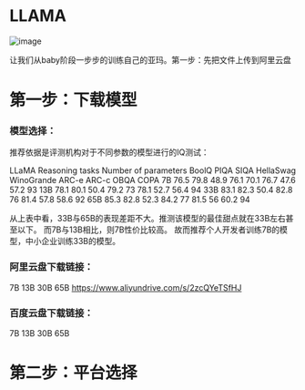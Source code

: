 # LLAMA
![image](https://user-images.githubusercontent.com/25265905/223897329-dbda8500-f39c-474a-a608-c93fe0b56bb6.png)


让我们从baby阶段一步步的训练自己的亚玛。第一步：先把文件上传到阿里云盘


# 第一步：下载模型
### 模型选择：
推荐依据是评测机构对于不同参数的模型进行的IQ测试：

LLaMA	Reasoning tasks
Number of parameters	BoolQ	PIQA	SIQA	HellaSwag	WinoGrande	ARC-e	ARC-c	OBQA	COPA
7B	76.5	79.8	48.9	76.1	70.1	76.7	47.6	57.2	93
13B	78.1	80.1	50.4	79.2	73	78.1	52.7	56.4	94
33B	83.1	82.3	50.4	82.8	76	81.4	57.8	58.6	92
65B	85.3	82.8	52.3	84.2	77	81.5	56	60.2	94

从上表中看，33B与65B的表现差距不大。推测该模型的最佳甜点就在33B左右甚至以下。
而7B与13B相比，则7B性价比较高。
故而推荐个人开发者训练7B的模型，中小企业训练33B的模型。

### 阿里云盘下载链接：
7B
13B
30B
65B https://www.aliyundrive.com/s/2zcQYeTSfHJ

### 百度云盘下载链接：
7B
13B
30B
65B
# 第二步：平台选择
